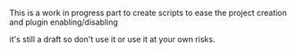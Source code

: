 This is a work in progress part to create scripts to ease the project creation and plugin enabling/disabling

it's still a draft so don't use it or use it at your own risks.
